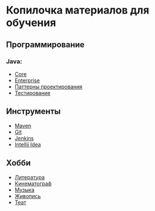 # Копилочка материалов для обучения

<a name="java"></a>
## Программирование
### Java:
- [Core](/programming/java/java-core/index.md)
- [Enterprise](/programming/java/java-ee/index.md)
- [Паттерны проектирования](/programming/java/patterns/index.md)
- [Тестирование](/programming/tests/index.md)

<a name="tool"></a>
## Инструменты
- [Maven](/tool/maven/index.md)
- [Git](/tool/git/index.md)
- [Jenkins](/tool/jenkins/index.md)
- [Intellij Idea](/tool/idea/index.md)

<a name="hobbi"></a>
## Хобби
- [Литература](/hobbi/book/index.md)
- [Кинематограф](/hobbi/cinema/index.md)
- [Музыка](/hobbi/musik/index.md)
- [Живопись](/hobbi/art/index.md)
- [Теат](/hobbi/theatre/index.md)
